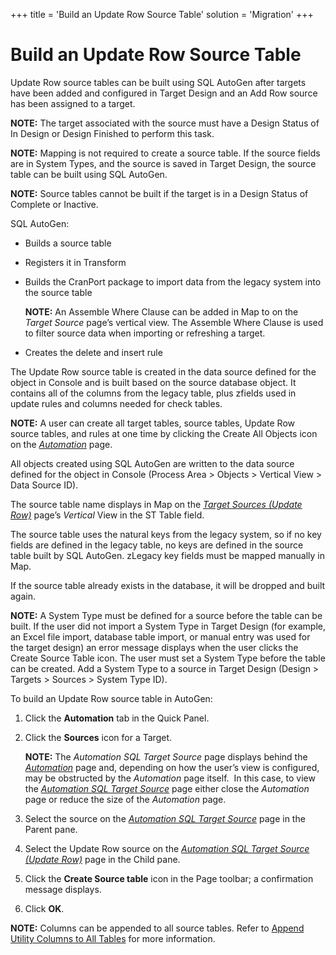 +++
title = 'Build an Update Row Source Table'
solution = 'Migration'
+++

# Build an Update Row Source Table

Update Row source tables can be built using SQL AutoGen after targets
have been added and configured in Target Design and an Add Row source
has been assigned to a target.

**NOTE:** The target associated with the source must have a Design
Status of In Design or Design Finished to perform this task.

**NOTE:** Mapping is not required to create a source table. If the
source fields are in System Types, and the source is saved in Target
Design, the source table can be built using SQL AutoGen.

**NOTE:** Source tables cannot be built if the target is in a Design
Status of Complete or Inactive.

SQL AutoGen:

  - Builds a source table

  - Registers it in Transform

  - Builds the CranPort package to import data from the legacy system
    into the source table
    
    <span style="font-weight: bold;">NOTE:</span> An Assemble Where
    Clause can be added in Map to on the *Target Source* page’s vertical
    view. The Assemble Where Clause is used to filter source data when
    importing or refreshing a target.

  - Creates the delete and insert rule

The Update Row source table is created in the data source defined for
the object in Console and is built based on the source database object.
It contains all of the columns from the legacy table, plus zfields used
in update rules and columns needed for check tables.

<span style="font-weight: bold;">NOTE:</span> A user can create all
target tables, source tables, Update Row source tables, and rules at one
time by clicking the Create All Objects icon on the
<span style="font-style: italic;">[Automation](../Page_Desc/Automation_page.htm)</span>
page.

All objects created using SQL AutoGen are written to the data source
defined for the object in Console (Process Area \> Objects \> Vertical
View \> Data Source ID).

The source table name displays in Map on the
<span style="font-style: italic;">[*Target Sources* (Update
Row)](../../Map/Page_Desc/Target_Sources_Update_Row.htm)</span> page’s
*Vertical* View in the ST Table field.

The source table uses the natural keys from the legacy system, so if no
key fields are defined in the legacy table, no keys are defined in the
source table built by SQL AutoGen. zLegacy key fields must be mapped
manually in Map.

If the source table already exists in the database, it will be dropped
and built again.

**NOTE:** A System Type must be defined for a source before the table
can be built. If the user did not import a System Type in Target Design
(for example, an Excel file import, database table import, or manual
entry was used for the target design) an error message displays when the
user clicks the Create Source Table icon. The user must set a System
Type before the table can be created. Add a System Type to a source in
Target Design (Design \> Targets \> Sources \> System Type ID).

To build an Update Row source table in AutoGen:

1.  Click the **Automation** tab in the Quick Panel.

2.  Click the **Sources** icon for a Target.
    
    **NOTE:** The *Automation SQL Target Source* page displays behind
    the *[Automation](../Page_Desc/Automation_page.htm)* page and,
    depending on how the user’s view is configured, may be obstructed by
    the *Automation* page itself.  In this case, to view the
    *[Automation SQL Target
    Source](../Page_Desc/Automation_SQL_Target_Source.htm)* page either
    close the *Automation* page or reduce the size of the *Automation*
    page.

3.  Select the source on the
    <span style="font-style: italic;">[Automation SQL Target
    Source](../Page_Desc/Automation_SQL_Target_Source.htm)</span> page
    in the Parent pane.

4.  Select the Update Row source on the
    <span style="font-style: italic;">[Automation SQL Target Source
    (Update
    Row)](../Page_Desc/Automation_SQL_Target_Source_Update_Row.htm)</span>
    page in the Child pane.

5.  Click the **Create Source table** icon in the Page toolbar; a
    confirmation message displays.

6.  Click **OK**.

<span style="font-weight: bold;">NOTE:</span> Columns can be appended to
all source tables. Refer to [Append Utility Columns to All
Tables](../../Design/Use_Cases/Append_Utility_Columns_to_all_Tables.htm)
for more information.
